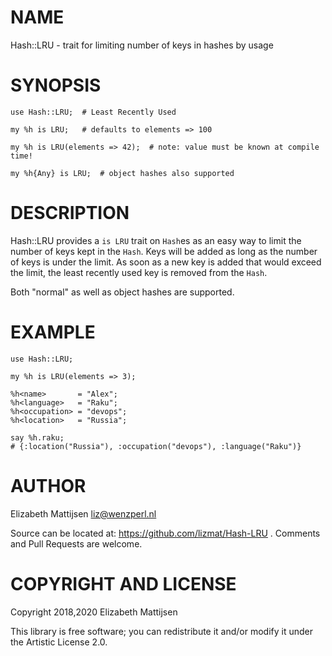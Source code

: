 NAME
====

Hash::LRU - trait for limiting number of keys in hashes by usage

SYNOPSIS
========

    use Hash::LRU;  # Least Recently Used

    my %h is LRU;   # defaults to elements => 100

    my %h is LRU(elements => 42);  # note: value must be known at compile time!

    my %h{Any} is LRU;  # object hashes also supported

DESCRIPTION
===========

Hash::LRU provides a `is LRU` trait on `Hash`es as an easy way to limit the number of keys kept in the `Hash`. Keys will be added as long as the number of keys is under the limit. As soon as a new key is added that would exceed the limit, the least recently used key is removed from the `Hash`.

Both "normal" as well as object hashes are supported.

EXAMPLE
=======

    use Hash::LRU;

    my %h is LRU(elements => 3);

    %h<name>       = "Alex";
    %h<language>   = "Raku";
    %h<occupation> = "devops";
    %h<location>   = "Russia";

    say %h.raku;
    # {:location("Russia"), :occupation("devops"), :language("Raku")}

AUTHOR
======

Elizabeth Mattijsen <liz@wenzperl.nl>

Source can be located at: https://github.com/lizmat/Hash-LRU . Comments and Pull Requests are welcome.

COPYRIGHT AND LICENSE
=====================

Copyright 2018,2020 Elizabeth Mattijsen

This library is free software; you can redistribute it and/or modify it under the Artistic License 2.0.

